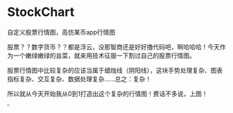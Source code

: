 # StockChart
自定义股票行情图，高仿某币app行情图

股票？？数字货币？？都是浮云，没那智商还是好好撸代码吧，啊哈哈哈！今天作为一个嫩绿嫩绿的韭菜，就来用技术征服一下割过自己的股票行情图。

股票行情图中比较复杂的应该当属于蜡烛线（阴阳线），这块手势处理复杂、图表指标复杂、交互复杂、数据处理复杂......总之：复杂！

所以就从今天开始我从0到1打造出这个复杂的行情图！费话不多说，上图！

<img src="https://github.com/SlamDunk007/StockChart/blob/master/stockChart.png" style="zoom:30%;" />


